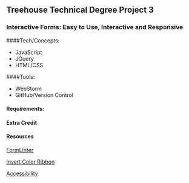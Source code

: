 ## Treehouse Technical Degree Project 3 
### Interactive Forms: Easy to Use, Interactive and Responsive

####Tech/Concepts:
- JavaScript
- JQuery
- HTML/CSS

####Tools:
- WebStorm
- GitHub/Version Control


#### Requirements:



#### Extra Credit


#### Resources

[FormLinter](https://formlinter.com/)

[Invert Color Ribbon](http://selfcare.tech/#uplift)

[Accessibility](https://www.stefanjudis.de/aria-selected-and-when-to-use-it.html)







